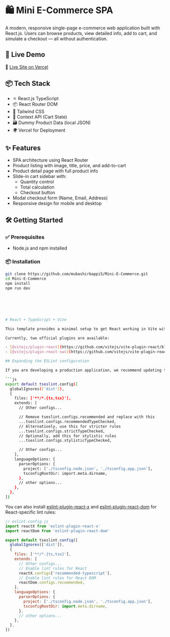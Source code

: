 # 🛍️ Mini E-Commerce SPA

A modern, responsive single-page e-commerce web application built with React.js. Users can browse products, view detailed info, add to cart, and simulate a checkout — all without authentication.

## 🚀 Live Demo

🔗 [Live Site on Vercel](https://your-deployment-link.vercel.app)

## 📦 Tech Stack

- ⚛️ React.js TypeScript
- 📦 React Router DOM
- 🎨 Tailwind CSS
- 🛒 Context API (Cart State)
- 🗃️ Dummy Product Data (local JSON)
- 🌍 Vercel for Deployment

## ✨ Features

- SPA architecture using React Router
- Product listing with image, title, price, and add-to-cart
- Product detail page with full product info
- Slide-in cart sidebar with:
  - Quantity control
  - Total calculation
  - Checkout button
- Modal checkout form (Name, Email, Address)
- Responsive design for mobile and desktop








## 🛠️ Getting Started

### ✅ Prerequisites

- Node.js and npm installed

### 📦 Installation

```bash
git clone https://github.com/mubashirbappi5/Mini-E-Commerce.git
cd Mini-E-Commerce
npm install
npm run dev






# React + TypeScript + Vite

This template provides a minimal setup to get React working in Vite with HMR and some ESLint rules.

Currently, two official plugins are available:

- [@vitejs/plugin-react](https://github.com/vitejs/vite-plugin-react/blob/main/packages/plugin-react) uses [Babel](https://babeljs.io/) for Fast Refresh
- [@vitejs/plugin-react-swc](https://github.com/vitejs/vite-plugin-react/blob/main/packages/plugin-react-swc) uses [SWC](https://swc.rs/) for Fast Refresh

## Expanding the ESLint configuration

If you are developing a production application, we recommend updating the configuration to enable type-aware lint rules:

```js
export default tseslint.config([
  globalIgnores(['dist']),
  {
    files: ['**/*.{ts,tsx}'],
    extends: [
      // Other configs...

      // Remove tseslint.configs.recommended and replace with this
      ...tseslint.configs.recommendedTypeChecked,
      // Alternatively, use this for stricter rules
      ...tseslint.configs.strictTypeChecked,
      // Optionally, add this for stylistic rules
      ...tseslint.configs.stylisticTypeChecked,

      // Other configs...
    ],
    languageOptions: {
      parserOptions: {
        project: ['./tsconfig.node.json', './tsconfig.app.json'],
        tsconfigRootDir: import.meta.dirname,
      },
      // other options...
    },
  },
])
```

You can also install [eslint-plugin-react-x](https://github.com/Rel1cx/eslint-react/tree/main/packages/plugins/eslint-plugin-react-x) and [eslint-plugin-react-dom](https://github.com/Rel1cx/eslint-react/tree/main/packages/plugins/eslint-plugin-react-dom) for React-specific lint rules:

```js
// eslint.config.js
import reactX from 'eslint-plugin-react-x'
import reactDom from 'eslint-plugin-react-dom'

export default tseslint.config([
  globalIgnores(['dist']),
  {
    files: ['**/*.{ts,tsx}'],
    extends: [
      // Other configs...
      // Enable lint rules for React
      reactX.configs['recommended-typescript'],
      // Enable lint rules for React DOM
      reactDom.configs.recommended,
    ],
    languageOptions: {
      parserOptions: {
        project: ['./tsconfig.node.json', './tsconfig.app.json'],
        tsconfigRootDir: import.meta.dirname,
      },
      // other options...
    },
  },
])
```
